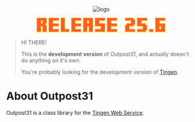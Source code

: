 <!-- u241218 -->

<div align="center">

  ![logo](./.github/image/logo/031-320x420.png)
  
  ![Release 25.6](https://github.com/APrettyCoolProgram/aprettycoolprogram/blob/main/profile/pub/verel/r/r25.6.png)
  
</div>

> HI THERE!  
>
> This is the **development version** of Outpost31, and actually doesn't do anything on it's own.
>
> You're probably looking for the development version of [Tingen](https://github.com/spectrum-health-systems/Tingen_development).

# About Outpost31

Outpost31 is a class library for the [Tingen Web Service](https://github.com/spectrum-health-systems/tingen-web-service).
